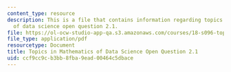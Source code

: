 ```yaml
---
content_type: resource
description: This is a file that contains information regarding topics in mathematics
  of data science open question 2.1.
file: https://ol-ocw-studio-app-qa.s3.amazonaws.com/courses/18-s096-topics-in-mathematics-of-data-science-fall-2015/ccf9cc9cb3bb8fba9ead00464c5dbace_MIT18_S096F15_Open2.1.pdf
file_type: application/pdf
resourcetype: Document
title: Topics in Mathematics of Data Science Open Question 2.1
uid: ccf9cc9c-b3bb-8fba-9ead-00464c5dbace
---
```

